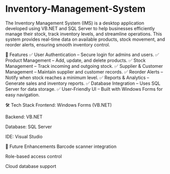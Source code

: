 # Inventory-Management-System
The Inventory Management System (IMS) is a desktop application developed using VB.NET and SQL Server to help businesses efficiently manage their stock, track inventory levels, and streamline operations. This system provides real-time data on available products, stock movement, and reorder alerts, ensuring smooth inventory control.

🚀 Features
✅ User Authentication – Secure login for admins and users.
✅ Product Management – Add, update, and delete products.
✅ Stock Management – Track incoming and outgoing stock.
✅ Supplier & Customer Management – Maintain supplier and customer records.
✅ Reorder Alerts – Notify when stock reaches a minimum level.
✅ Reports & Analytics – Generate sales and inventory reports.
✅ Database Integration – Uses SQL Server for data storage.
✅ User-Friendly UI – Built with Windows Forms for easy navigation.

🛠️ Tech Stack
Frontend: Windows Forms (VB.NET)

Backend: VB.NET

Database: SQL Server

IDE: Visual Studio


📌 Future Enhancements
Barcode scanner integration

Role-based access control

Cloud database support

